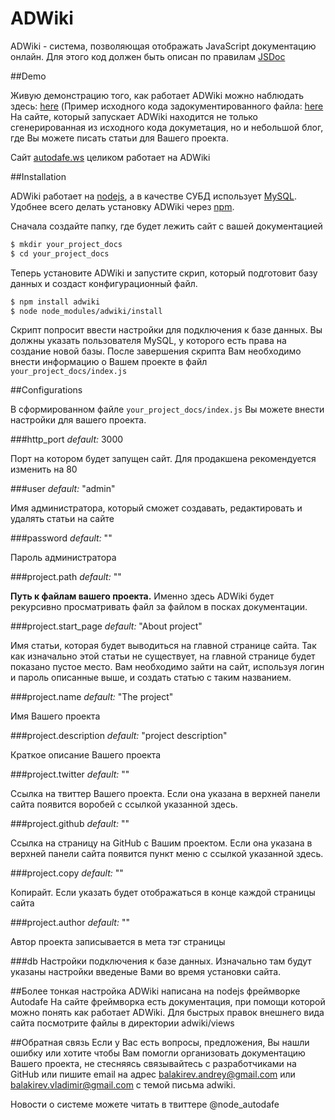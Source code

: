 # ADWiki

ADWiki - система, позволяющая отображать JavaScript документацию онлайн.
Для этого код должен быть описан по правилам [JSDoc](http://en.wikipedia.org/wiki/JSDoc)

##Demo

Живую демонстрацию того, как работает ADWiki можно наблюдать здесь: [here](http://autodafe.ws/class/Application)
(Пример исходного кода задокументированного файла: [here](http://autodafe.ws/file/Application)  На сайте, который
запускает ADWiki находится не только сгенерированная из исходного кода докуметация, но и небольшой блог, где Вы можете
писать статьи для Вашего проекта.

Сайт [autodafe.ws](http://autodafe.ws) целиком работает на ADWiki

##Installation

ADWiki работает на [nodejs](http://nodejs.org), а в качестве СУБД использует [MySQL](http://www.mysql.com/). Удобнее
всего делать установку ADWiki через [npm](http://npmjs.org).

Сначала создайте папку, где будет лежить сайт с вашей документацией

```bash
$ mkdir your_project_docs
$ cd your_project_docs
```

Теперь установите ADWiki и запустите скрип, который подготовит базу данных и создаст конфигурационный файл.

```bash
$ npm install adwiki
$ node node_modules/adwiki/install
```
Скрипт попросит ввести настройки для подключения к базе данных. Вы должны указать пользователя MySQL, у которого есть 
права на создание новой базы. После завершения скрипта Вам необходимо внести информацию о Вашем проекте в файл 
`your_project_docs/index.js`

##Configurations

В сформированном файле `your_project_docs/index.js` Вы можете внести настройки для вашего проекта.

###http_port
_default:_ 3000

Порт на котором будет запущен сайт. Для продакшена рекомендуется изменить на 80

###user 
_default:_ "admin"

Имя администратора, который сможет создавать, редактировать и удалять статьи на сайте

###password
_default:_ ""

Пароль администратора

###project.path
_default:_ ""

**Путь к файлам вашего проекта.**
Именно здесь ADWiki будет рекурсивно просматривать файл за файлом в посках документации.

###project.start_page
_default:_ "About project"

Имя статьи, которая будет выводиться на главной странице сайта. Так как изначально этой статьи не существует, на 
главной странице будет показано пустое место. Вам необходимо зайти на сайт, используя логин и пароль описанные выше, 
и создать статью с таким названием.

###project.name
_default:_ "The project"

Имя Вашего проекта

###project.description
_default:_ "project description"

Краткое описание Вашего проекта

###project.twitter
_default:_ ""

Ссылка на твиттер Вашего проекта. Если она указана в верхней панели сайта появится воробей с ссылкой указанной здесь.

###project.github
_default:_ ""

Ссылка на страницу на GitHub с Вашим проектом. Если она указана в верхней панели сайта появится пункт меню с ссылкой 
указанной здесь.

###project.copy
_default:_ ""

Копирайт. Если указать будет отображаться в конце каждой страницы сайта

###project.author
_default:_ ""

Автор проекта записывается в мета тэг страницы

###db
Настройки подключения к базе данных. Изначально там будут указаны настройки введеные Вами во время установки сайта.

##Более тонкая настройка
ADWiki написана на nodejs фреймворке Autodafe На сайте фреймворка есть документация, при помощи которой можно понять 
как работает ADWiki. Для быстрых правок внешнего вида сайта посмотрите файлы в директории adwiki/views

##Обратная связь
Если у Вас есть вопросы, предложения, Вы нашли ошибку или хотите чтобы Вам помогли организовать документацию Вашего 
проекта, не стесняясь связывайтесь с разработчиками на GitHub или пишите email на адрес balakirev.andrey@gmail.com или 
balakirev.vladimir@gmail.com с темой письма adwiki.

Новости о системе можете читать в твиттере @node_autodafe